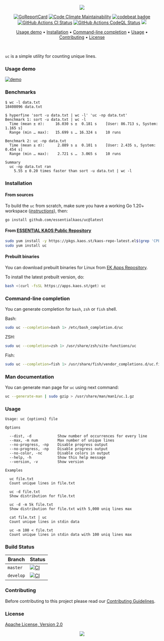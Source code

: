 <p align="center"><a href="#readme"><img src="https://gh.kaos.st/uc.svg"/></a></p>

<p align="center">
  <a href="https://kaos.sh/r/uc"><img src="https://kaos.sh/r/uc.svg" alt="GoReportCard" /></a>
  <a href="https://kaos.sh/l/uc"><img src="https://kaos.sh/l/29edb01c21de207a27ed.svg" alt="Code Climate Maintainability" /></a>
  <a href="https://kaos.sh/b/uc"><img src="https://kaos.sh/b/fd8a50fa-575c-47ba-8c67-1dd2f3b437f7.svg" alt="codebeat badge" /></a>
  <a href="https://kaos.sh/w/uc/ci"><img src="https://kaos.sh/w/uc/ci.svg" alt="GitHub Actions CI Status" /></a>
  <a href="https://kaos.sh/w/uc/codeql"><img src="https://kaos.sh/w/uc/codeql.svg" alt="GitHub Actions CodeQL Status" /></a>
  <a href="#license"><img src="https://gh.kaos.st/apache2.svg"></a>
</p>

<p align="center"><a href="#usage-demo">Usage demo</a> • <a href="#installation">Installation</a> • <a href="#command-line-completion">Command-line completion</a> • <a href="#usage">Usage</a> • <a href="#contributing">Contributing</a> • <a href="#license">License</a></p>

<br/>

`uc` is a simple utility for counting unique lines.

### Usage demo

[![demo](https://gh.kaos.st/uc-110.gif)](#usage-demo)

### Benchmarks

```
$ wc -l data.txt
18408096 data.txt

$ hyperfine 'sort -u data.txt | wc -l' 'uc -np data.txt'
Benchmark 1: sort -u data.txt | wc -l
  Time (mean ± σ):     16.030 s ±  0.181 s    [User: 86.713 s, System: 1.165 s]
  Range (min … max):   15.699 s … 16.324 s    10 runs

Benchmark 2: uc -np data.txt
  Time (mean ± σ):      2.889 s ±  0.101 s    [User: 2.435 s, System: 0.454 s]
  Range (min … max):    2.721 s …  3.065 s    10 runs

Summary
  uc -np data.txt ran
    5.55 ± 0.20 times faster than sort -u data.txt | wc -l
```

### Installation

#### From sources

To build the `uc` from scratch, make sure you have a working Go 1.20+ workspace (_[instructions](https://go.dev/doc/install)_), then:

```
go install github.com/essentialkaos/uc@latest
```

#### From [ESSENTIAL KAOS Public Repository](https://pkgs.kaos.st)

```bash
sudo yum install -y https://pkgs.kaos.st/kaos-repo-latest.el$(grep 'CPE_NAME' /etc/os-release | tr -d '"' | cut -d':' -f5).noarch.rpm
sudo yum install uc
```

#### Prebuilt binaries

You can download prebuilt binaries for Linux from [EK Apps Repository](https://apps.kaos.st/uc/latest).

To install the latest prebuilt version, do:

```bash
bash <(curl -fsSL https://apps.kaos.st/get) uc
```

### Command-line completion

You can generate completion for `bash`, `zsh` or `fish` shell.

Bash:
```bash
sudo uc --completion=bash 1> /etc/bash_completion.d/uc
```


ZSH:
```bash
sudo uc --completion=zsh 1> /usr/share/zsh/site-functions/uc
```


Fish:
```bash
sudo uc --completion=fish 1> /usr/share/fish/vendor_completions.d/uc.fish
```

### Man documentation

You can generate man page for `uc` using next command:

```bash
uc --generate-man | sudo gzip > /usr/share/man/man1/uc.1.gz
```

### Usage

```
Usage: uc {options} file

Options

  --dist, -d            Show number of occurrences for every line
  --max, -m num         Max number of unique lines
  --no-progress, -np    Disable progress output
  --no-progress, -np    Disable progress output
  --no-color, -nc       Disable colors in output
  --help, -h            Show this help message
  --version, -v         Show version

Examples

  uc file.txt
  Count unique lines in file.txt

  uc -d file.txt
  Show distribution for file.txt

  uc -d -m 5k file.txt
  Show distribution for file.txt with 5,000 uniq lines max

  cat file.txt | uc
  Count unique lines in stdin data

  uc -m 100 < file.txt
  Count unique lines in stdin data with 100 uniq lines max
```

### Build Status

| Branch | Status |
|--------|--------|
| `master` | [![CI](https://kaos.sh/w/uc/ci.svg?branch=master)](https://kaos.sh/w/uc/ci?query=branch:master) |
| `develop` | [![CI](https://kaos.sh/w/uc/ci.svg?branch=master)](https://kaos.sh/w/uc/ci?query=branch:develop) |

### Contributing

Before contributing to this project please read our [Contributing Guidelines](https://github.com/essentialkaos/contributing-guidelines#contributing-guidelines).

### License

[Apache License, Version 2.0](https://www.apache.org/licenses/LICENSE-2.0)

<p align="center"><a href="https://essentialkaos.com"><img src="https://gh.kaos.st/ekgh.svg"/></a></p>